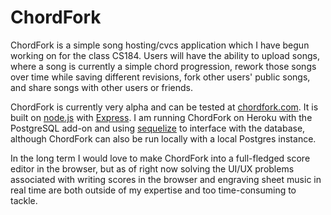 ChordFork
========

ChordFork is a simple song hosting/cvcs application which I have begun working 
on for the class CS184. Users will have the ability to upload songs, where a 
song is currently a simple chord progression, rework those songs over time while 
saving different revisions, fork other users' public songs, and share songs with 
other users or friends. 

ChordFork is currently very alpha and can be tested at 
[chordfork.com](http://chordfork.com). It is built on 
[node.js](https://github.com/joyent/node) with 
[Express](https://github.com/visionmedia/express). I am running ChordFork on 
Heroku with the PostgreSQL add-on and using 
[sequelize](https://github.com/sequelize/sequelize) to interface with the 
database, although ChordFork can also be run locally with a local Postgres 
instance. 

In the long term I would love to make ChordFork into a full-fledged score editor 
in the browser, but as of right now solving the UI/UX problems associated with 
writing scores in the browser and engraving sheet music in real time are both 
outside of my expertise and too time-consuming to tackle.
